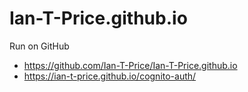 # Ian-T-Price.github.io

Run on GitHub
- https://github.com/Ian-T-Price/Ian-T-Price.github.io
- https://ian-t-price.github.io/cognito-auth/
